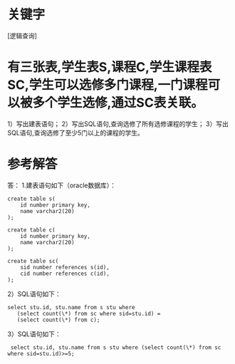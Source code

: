 # 关键字

[逻辑查询]

# 有三张表,学生表S,课程C,学生课程表SC,学生可以选修多门课程,一门课程可以被多个学生选修,通过SC表关联。
1）写出建表语句； 
2）写出SQL语句,查询选修了所有选修课程的学生； 
3）写出SQL语句,查询选修了至少5门以上的课程的学生。 

# 参考解答

答：
1.建表语句如下（oracle数据库）：
``` 
create table s(
    id number primary key, 
    name varchar2(20)
); 
```
```
create table c(
    id number primary key, 
    name varchar2(20)
); 
```
```
create table sc(
    sid number references s(id), 
    cid number references c(id), 
);
```
 2）SQL语句如下： 
 ```
select stu.id, stu.name from s stu where 
    (select count(\*) from sc where sid=stu.id) = 
    (select count(\*) from c);
```
 3）SQL语句如下：
```
 select stu.id, stu.name from s stu where (select count(\*) from sc where sid=stu.id)>=5;
```

